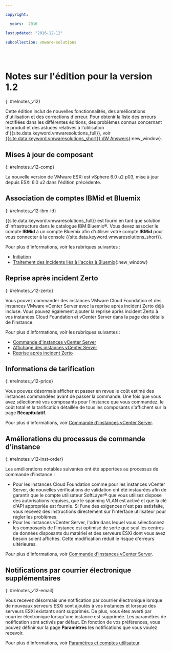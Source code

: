 ```yaml
---

copyright:

  years:  2016

lastupdated: "2016-12-12"

subcollection: vmware-solutions


---
```


# Notes sur l'édition pour la version 1.2
{: #relnotes_v12}

Cette édition inclut de nouvelles fonctionnalités, des améliorations d'utilisation et des corrections d'erreur. Pour obtenir la liste des erreurs rectifiées dans les différentes éditions, des problèmes connus concernant le produit et des astuces relatives à l'utilisation d'{{site.data.keyword.vmwaresolutions_full}}, voir [{{site.data.keyword.vmwaresolutions_short}} dW Answers](https://developer.ibm.com/answers/topics/cloudvmw/){:new_window}.

## Mises à jour de composant
{: #relnotes_v12-comp}

La nouvelle version de VMware ESXi est vSphere 6.0 u2 p03, mise à jour depuis ESXi 6.0 u2 dans l'édition précédente.

## Association de comptes IBMid et Bluemix
{: #relnotes_v12-ibm-id}

{{site.data.keyword.vmwaresolutions_full}} est fourni en tant que solution d'infrastructure dans le catalogue IBM Bluemix®. Vous devez associer le compte **IBMid** à un compte Bluemix afin d'utiliser votre compte **IBMid** pour vous connecter à la console {{site.data.keyword.vmwaresolutions_short}}.

Pour plus d'informations, voir les rubriques suivantes :
* [Initiation](/docs/services/vmwaresolutions?topic=vmware-solutions-getting-started)
* [Traitement des incidents liés à l'accès à Bluemix](/docs/account?topic=account-accessing){:new_window}

## Reprise après incident Zerto
{: #relnotes_v12-zerto}

Vous pouvez commander des instances VMware Cloud Foundation et des instances VMware vCenter Server avec la reprise après incident Zerto déjà incluse. Vous pouvez également ajouter la reprise après incident Zerto à vos instances Cloud Foundation et vCenter Server dans la page des détails de l'instance.

Pour plus d'informations, voir les rubriques suivantes :
* [Commande d'instances vCenter Server](/docs/services/vmwaresolutions/vcenter?topic=vmware-solutions-vc_orderinginstance)
* [Affichage des instances vCenter Server](/docs/services/vmwaresolutions/vcenter?topic=vmware-solutions-vc_viewinginstances)
* [Reprise après incident Zerto](/docs/services/vmwaresolutions/services?topic=vmware-solutions-addingzertodr)

## Informations de tarification
{: #relnotes_v12-price}

Vous pouvez désormais afficher et passer en revue le coût estimé des instances commandées avant de passer la commande. Une fois que vous avez sélectionné vos composants pour l'instance que vous commandez, le coût total et la tarification détaillée de tous les composants s'affichent sur la page **Récapitulatif**.

Pour plus d'informations, voir [Commande d'instances vCenter Server](/docs/services/vmwaresolutions/vcenter?topic=vmware-solutions-vc_orderinginstance).

## Améliorations du processus de commande d'instance
{: #relnotes_v12-inst-order}

Les améliorations notables suivantes ont été apportées au processus de commande d'instance :
* Pour les instances Cloud Foundation comme pour les instances vCenter Server, de nouvelles vérifications de validation ont été instaurées afin de garantir que le compte utilisateur SoftLayer® que vous utilisez dispose des autorisations requises, que le spanning VLAN est activé et que la clé d'API appropriée est fournie. Si l'une des exigences n'est pas satisfaite, vous recevez des instructions directement sur l'interface utilisateur pour régler les problèmes.
*  Pour les instances vCenter Server, l'odre dans lequel vous sélectionnez les composants de l'instance est optimisé de sorte que seul les centres de données disposants du matériel et des serveurs ESXi dont vous avez besoin soient affichés. Cette modification réduit le risque d'erreurs ultérieures.

Pour plus d'informations, voir [Commande d'instances vCenter Server](/docs/services/vmwaresolutions/vcenter?topic=vmware-solutions-vc_orderinginstance).

## Notifications par courrier électronique supplémentaires
{: #relnotes_v12-email}

Vous recevez désormais une notification par courrier électronique lorsque de nouveaux serveurs ESXi sont ajoutés à vos instances et lorsque des serveurs ESXi existants sont supprimés. De plus, vous êtes averti par courrier électronique lorsqu'une instance est supprimée. Les paramètres de notification sont activés par défaut. En fonction de vos préférences, vous pouvez définir sur la page **Paramètres** les notifications que vous voulez recevoir.

Pour plus d'informations, voir [Paramètres et comptes utilisateur](/docs/services/vmwaresolutions/vmonic?topic=vmware-solutions-useraccount).
